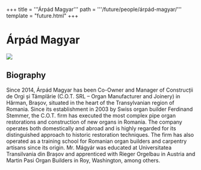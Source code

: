+++
title = '''Árpád Magyar'''
path = '''/future/people/árpád-magyar/'''
template = "future.html"
+++

<h1>Árpád Magyar</h1>

<img class="speaker-photo" src="https://custom.cvent.com/C3A4539B19F74ABCB6FCE437F6BC0A74/files/event/910aaf2914d44586a56fbd0b3b2c31c0/43a6a6c3d2ca44c4844833898b742168.jpg">
<h2>Biography</h2>
<p>Since 2014, Árpád Magyar has been Co-Owner and Manager of Construcții de Orgi și Tâmplărie (C.O.T. SRL – Organ Manufacturer and Joinery) in Hărman, Brașov, situated in the heart of the Transylvanian region of Romania. Since its establishment in 2003 by Swiss organ builder Ferdinand Stemmer, the C.O.T. firm has executed the most complex pipe organ restorations and construction of new organs in Romania. The company operates both domestically and abroad and is highly regarded for its distinguished approach to historic restoration techniques. The firm has also operated as a training school for Romanian organ builders and carpentry artisans since its origin. Mr. Mágyár was educated at Universitatea Transilvania din Brașov and apprenticed with Rieger Orgelbau in Austria and Martin Pasi Organ Builders in Roy, Washington, among others.</p>

